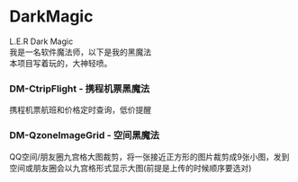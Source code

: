 # DarkMagic
L.E.R Dark Magic  
我是一名软件魔法师，以下是我的黑魔法  
本项目写着玩的，大神轻喷。

### DM-CtripFlight - 携程机票黑魔法
携程机票航班和价格定时查询，低价提醒
### DM-QzoneImageGrid - 空间黑魔法
QQ空间/朋友圈九宫格大图裁剪，将一张接近正方形的图片裁剪成9张小图，发到空间或朋友圈会以九宫格形式显示大图(前提是上传的时候顺序要选对)
